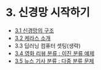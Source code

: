 # 3. 신경망 시작하기

- [3.1 신경망의 구조](./3_1_nerual_network.ipynb)
- [3.2 케라스 소개](./3_2_introduction_of_keras.ipynb)
- 3.3 딥러닝 컴퓨터 셋팅(생략)
- [3.4 영화 리뷰 분류 : 이진 분류 예제](./3_4_binary_classification.ipynb)
- [3.5 뉴스 기사 분류 : 다중 분류 문제](./3_5_multiclass_classification.ipynb)